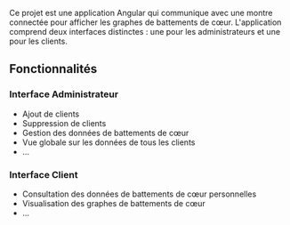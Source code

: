 Ce projet est une application Angular qui communique avec une montre connectée pour afficher les graphes de battements de cœur. L'application comprend deux interfaces distinctes : une pour les administrateurs et une pour les clients.

## Fonctionnalités

### Interface Administrateur
- Ajout de clients
- Suppression de clients
- Gestion des données de battements de cœur
- Vue globale sur les données de tous les clients
- ...

### Interface Client
- Consultation des données de battements de cœur personnelles
- Visualisation des graphes de battements de cœur
- ...

